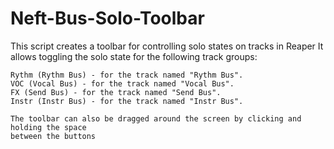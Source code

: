 # Neft-Bus-Solo-Toolbar
This script creates a toolbar for controlling solo states on tracks in Reaper
    It allows toggling the solo state for the following track groups:
    
    Rythm (Rythm Bus) - for the track named "Rythm Bus".
    VOC (Vocal Bus) - for the track named "Vocal Bus".
    FX (Send Bus) - for the track named "Send Bus".
    Instr (Instr Bus) - for the track named "Instr Bus".

    The toolbar can also be dragged around the screen by clicking and holding the space 
    between the buttons 
